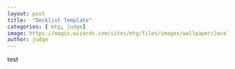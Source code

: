 ```yaml
---
layout: post
title:  "Decklist Template"
categories: [ mtg, judge]
image: https://magic.wizards.com/sites/mtg/files/images/wallpaper/JaceTelepathUnbound_ORI_1920x1080_Wallpaper.jpg
author: judge
---
```



test


<html><head><title>Decks Magic</title><script type="text/javascript" src="http://ajax.googleapis.com/ajax/libs/jquery/1.6.2/jquery.min.js"></script><script type="text/javascript" src="http://tappedout.net/mtg-decks/szadek-edh-6/remote.js"></script><style type="text/css">.hide  display: none;</style></head><body><div id="tapped-deck-szadek-edh-6"></div></body></html>
